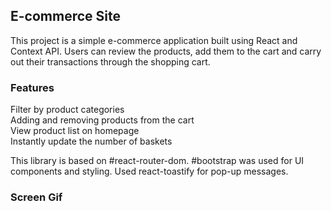 <h2>E-commerce Site</h2>

This project is a simple e-commerce application built using React and Context API. Users can review the products, add them to the cart and carry out their transactions through the shopping cart.

<h3>Features</h3>

Filter by product categories </br>
Adding and removing products from the cart </br>
View product list on homepage </br>
Instantly update the number of baskets </br>

This library is based on #react-router-dom. #bootstrap was used for UI components and styling. Used react-toastify for pop-up messages.

<h3>Screen Gif</h3>
